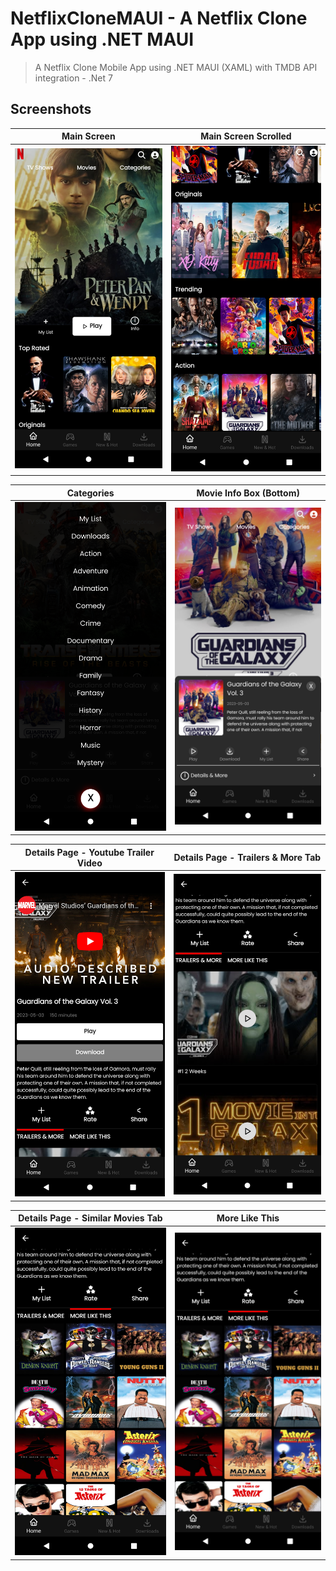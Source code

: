 # NetflixCloneMAUI - A Netflix Clone App using .NET MAUI

> A Netflix Clone Mobile App using .NET MAUI (XAML) with TMDB API integration - .Net 7

## Screenshots

Main Screen                       | Main Screen Scrolled
:-----------------------------: | :--------------------------:
![Img1](https://raw.githubusercontent.com/Abhayprince/NetflixCloneMAUI/master/Screenshots/n1.png) | ![Img2](https://raw.githubusercontent.com/Abhayprince/NetflixCloneMAUI/master/Screenshots/n2.png) 

Categories                       | Movie Info Box (Bottom)
:-----------------------------: | :--------------------------:
![Img1](https://raw.githubusercontent.com/Abhayprince/NetflixCloneMAUI/master/Screenshots/n3.png) | ![Img2](https://raw.githubusercontent.com/Abhayprince/NetflixCloneMAUI/master/Screenshots/n4.png)

Details Page - Youtube Trailer Video        | Details Page - Trailers & More Tab
:-----------------------------: | :--------------------------:
![Img1](https://raw.githubusercontent.com/Abhayprince/NetflixCloneMAUI/master/Screenshots/n5.png) | ![Img2](https://raw.githubusercontent.com/Abhayprince/NetflixCloneMAUI/master/Screenshots/n6.png)

Details Page - Similar Movies Tab                    | More Like This
:-----------------------------: | :--------------------------:
![Img1](https://raw.githubusercontent.com/Abhayprince/NetflixCloneMAUI/master/Screenshots/n7.png) | ![Img1](https://raw.githubusercontent.com/Abhayprince/NetflixCloneMAUI/master/Screenshots/n7.png)
